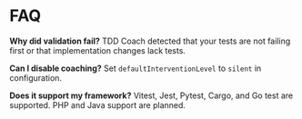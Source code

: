 # FAQ

**Why did validation fail?**
TDD Coach detected that your tests are not failing first or that implementation changes lack tests.

**Can I disable coaching?**
Set `defaultInterventionLevel` to `silent` in configuration.

**Does it support my framework?**
Vitest, Jest, Pytest, Cargo, and Go test are supported. PHP and Java support are planned.
